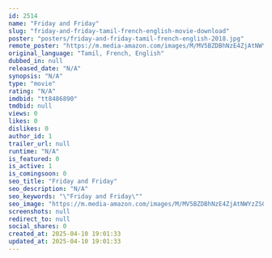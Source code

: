 ```yaml
---
id: 2514
name: "Friday and Friday"
slug: "friday-and-friday-tamil-french-english-movie-download"
poster: "posters/friday-and-friday-tamil-french-english-2018.jpg"
remote_poster: "https://m.media-amazon.com/images/M/MV5BZDBhNzE4ZjAtNWYzZS00NjBlLTkxMzMtYWQwZGY0YzU2NzQyXkEyXkFqcGdeQXVyMjM0NzM1OTY@._V1_SX300.jpg"
original_language: "Tamil, French, English"
dubbed_in: null
released_date: "N/A"
synopsis: "N/A"
type: "movie"
rating: "N/A"
imdbid: "tt8486890"
tmdbid: null
views: 0
likes: 0
dislikes: 0
author_id: 1
trailer_url: null
runtime: "N/A"
is_featured: 0
is_active: 1
is_comingsoon: 0
seo_title: "Friday and Friday"
seo_description: "N/A"
seo_keywords: "\"Friday and Friday\""
seo_image: "https://m.media-amazon.com/images/M/MV5BZDBhNzE4ZjAtNWYzZS00NjBlLTkxMzMtYWQwZGY0YzU2NzQyXkEyXkFqcGdeQXVyMjM0NzM1OTY@._V1_SX300.jpg"
screenshots: null
redirect_to: null
social_shares: 0
created_at: 2025-04-10 19:01:33
updated_at: 2025-04-10 19:01:33
---
```



